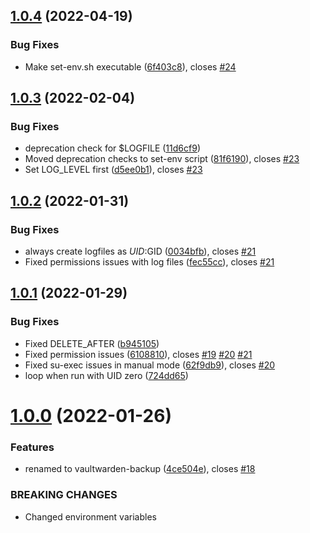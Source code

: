 ## [1.0.4](https://gitlab.com/1O/vaultwarden-backup/compare/v1.0.3...v1.0.4) (2022-04-19)


### Bug Fixes

* Make set-env.sh executable ([6f403c8](https://gitlab.com/1O/vaultwarden-backup/commit/6f403c862e2cadf16059a28587d1c75aa08b761b)), closes [#24](https://gitlab.com/1O/vaultwarden-backup/issues/24)

## [1.0.3](https://gitlab.com/1O/vaultwarden-backup/compare/v1.0.2...v1.0.3) (2022-02-04)


### Bug Fixes

* deprecation check for $LOGFILE ([11d6cf9](https://gitlab.com/1O/vaultwarden-backup/commit/11d6cf93b0e5b2ea1de84932b84aacd83e40f0c4))
* Moved deprecation checks to set-env script ([81f6190](https://gitlab.com/1O/vaultwarden-backup/commit/81f619001e1028ea6aad372237c22bb43bded045)), closes [#23](https://gitlab.com/1O/vaultwarden-backup/issues/23)
* Set LOG_LEVEL first ([d5ee0b1](https://gitlab.com/1O/vaultwarden-backup/commit/d5ee0b1c60ba5d3c8aab57a6abffbf70f968a72d)), closes [#23](https://gitlab.com/1O/vaultwarden-backup/issues/23)

## [1.0.2](https://gitlab.com/1O/vaultwarden-backup/compare/v1.0.1...v1.0.2) (2022-01-31)


### Bug Fixes

* always create logfiles as $UID:$GID ([0034bfb](https://gitlab.com/1O/vaultwarden-backup/commit/0034bfb70107daf3a70039320ac18a57a85d55f6)), closes [#21](https://gitlab.com/1O/vaultwarden-backup/issues/21)
* Fixed permissions issues with log files ([fec55cc](https://gitlab.com/1O/vaultwarden-backup/commit/fec55cce32790cc23909922f1b1f6ef88dd87b9c)), closes [#21](https://gitlab.com/1O/vaultwarden-backup/issues/21)

## [1.0.1](https://gitlab.com/1O/vaultwarden-backup/compare/v1.0.0...v1.0.1) (2022-01-29)


### Bug Fixes

* Fixed DELETE_AFTER ([b945105](https://gitlab.com/1O/vaultwarden-backup/commit/b945105fd620a07b6a7f513cad9c250e52afab08))
* Fixed permission issues ([6108810](https://gitlab.com/1O/vaultwarden-backup/commit/610881056f6ed89bf6cf30b645121f9edd5ddfb5)), closes [#19](https://gitlab.com/1O/vaultwarden-backup/issues/19) [#20](https://gitlab.com/1O/vaultwarden-backup/issues/20) [#21](https://gitlab.com/1O/vaultwarden-backup/issues/21)
* Fixed su-exec issues in manual mode ([62f9db9](https://gitlab.com/1O/vaultwarden-backup/commit/62f9db996236e649ce07144d056dfae2e2a59dbf)), closes [#20](https://gitlab.com/1O/vaultwarden-backup/issues/20)
* loop when run with UID zero ([724dd65](https://gitlab.com/1O/vaultwarden-backup/commit/724dd657ccb41caec2b0a298c19a28be3caa21dd))

# [1.0.0](https://gitlab.com/1O/vaultwarden-backup/compare/v0.0.8...v1.0.0) (2022-01-26)


### Features

* renamed to vaultwarden-backup ([4ce504e](https://gitlab.com/1O/vaultwarden-backup/commit/4ce504e6debb6cd3993a9f36135b6db539f01dd5)), closes [#18](https://gitlab.com/1O/vaultwarden-backup/issues/18)


### BREAKING CHANGES

* Changed environment variables
